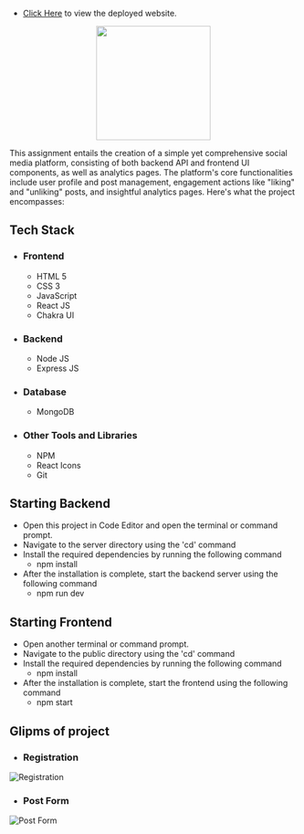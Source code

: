 * [Click Here](https://86agency.vercel.app/) to view the deployed website.
 <p align="center"><img  width="200" src="blob:https://imgur.com/a/VsJ8wkT"/img> </p>
<p>

<p>
This assignment entails the creation of a simple yet comprehensive social media platform, consisting of both backend API and frontend UI components, as well as analytics pages. The platform's core functionalities include user profile and post management, engagement actions like "liking" and "unliking" posts, and insightful analytics pages. Here's what the project encompasses:
</p>

## Tech Stack
 - ### Frontend 
   * HTML 5
   * CSS 3
   * JavaScript
   * React JS
   * Chakra UI

 - ### Backend

   * Node JS
   * Express JS

 - ### Database
   * MongoDB

 - ### Other Tools and Libraries 
   * NPM
   * React Icons
   * Git

## Starting Backend
 - Open this project in Code Editor and open the terminal or command prompt.
 - Navigate to the server directory using the 'cd' command
 - Install the required dependencies by running the following command
   - npm install
 - After the installation is complete, start the backend server using the following command
   - npm run dev

## Starting Frontend
 - Open another terminal or command prompt.
 - Navigate to the public directory using the 'cd' command
 - Install the required dependencies by running the following command
   - npm install
 - After the installation is complete, start the frontend using the following command
   - npm start

## Glipms of project

   - ### Registration
<img src="https://i.imgur.com/8TLCXqR.png" alt="Registration" />



   - ### Post Form 
<img src="blob:https://imgur.com/a/SgBoYFx" alt="Post Form" />



